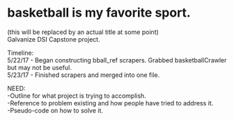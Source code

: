 # basketball is my favorite sport.
(this will be replaced by an actual title at some point)<br />
Galvanize DSI Capstone project.

Timeline: <br />
5/22/17 - Began constructing bball_ref scrapers. Grabbed basketballCrawler but may not be useful.<br />
5/23/17 - Finished scrapers and merged into one file.<br />

NEED: <br />
-Outline for what project is trying to accomplish.<br />
-Reference to problem existing and how people have tried to address it.<br />
-Pseudo-code on how to solve it.<br />
